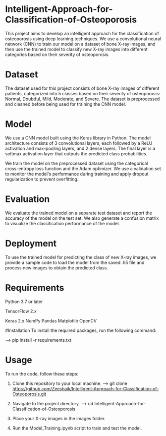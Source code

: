 # Intelligent-Approach-for-Classification-of-Osteoporosis
This project aims to develop an intelligent approach for the classification of osteoporosis using deep learning techniques. We use a convolutional neural network (CNN) to train our model on a dataset of bone X-ray images, and then use the trained model to classify new X-ray images into different categories based on their severity of osteoporosis.

# Dataset
The dataset used for this project consists of bone X-ray images of different patients, categorized into 5 classes based on their severity of osteoporosis: Normal, Doubtful, Mild, Moderate, and Severe. The dataset is preprocessed and cleaned before being used for training the CNN model.

# Model
We use a CNN model built using the Keras library in Python. The model architecture consists of 3 convolutional layers, each followed by a ReLU activation and max-pooling layers, and 2 dense layers. The final layer is a softmax activation layer that outputs the predicted class probabilities.

We train the model on the preprocessed dataset using the categorical cross-entropy loss function and the Adam optimizer. We use a validation set to monitor the model's performance during training and apply dropout regularization to prevent overfitting.

# Evaluation
We evaluate the trained model on a separate test dataset and report the accuracy of the model on the test set. We also generate a confusion matrix to visualize the classification performance of the model.

# Deployment
To use the trained model for predicting the class of new X-ray images, we provide a sample code to load the model from the saved .h5 file and process new images to obtain the predicted class.

# Requirements
Python 3.7 or later

TensorFlow 2.x

Keras 2.x
NumPy
Pandas
Matplotlib
OpenCV

#Installation
To install the required packages, run the following command:

--> pip install -r requirements.txt

# Usage
To run the code, follow these steps:

1. Clone this repository to your local machine.
--> git clone https://github.com/Zeeshaik/Intelligent-Approach-for-Classification-of-Osteoporosis.git

2. Navigate to the project directory.
--> cd Intelligent-Approach-for-Classification-of-Osteoporosis

3. Place your X-ray images in the images folder.

5. Run the Model_Training.ipynb script to train and test the model.
